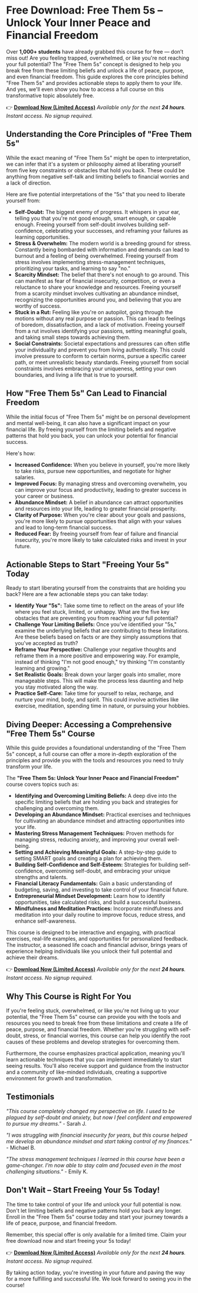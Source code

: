 # Free Download: Free Them 5s – Unlock Your Inner Peace and Financial Freedom

Over **1,000+ students** have already grabbed this course for free — don’t miss out! Are you feeling trapped, overwhelmed, or like you're not reaching your full potential? The "Free Them 5s" concept is designed to help you break free from these limiting beliefs and unlock a life of peace, purpose, and even financial freedom. This guide explores the core principles behind "Free Them 5s" and provides actionable steps to apply them to your life. And yes, we'll even show you how to access a full course on this transformative topic absolutely free.

👉 [**Download Now (Limited Access)**](https://udemywork.com/free-them-5s)
_Available only for the next **24 hours**. Instant access. No signup required._

## Understanding the Core Principles of "Free Them 5s"

While the exact meaning of "Free Them 5s" might be open to interpretation, we can infer that it's a system or philosophy aimed at liberating yourself from five key constraints or obstacles that hold you back. These could be anything from negative self-talk and limiting beliefs to financial worries and a lack of direction.

Here are five potential interpretations of the "5s" that you need to liberate yourself from:

*   **Self-Doubt:** The biggest enemy of progress. It whispers in your ear, telling you that you're not good enough, smart enough, or capable enough. Freeing yourself from self-doubt involves building self-confidence, celebrating your successes, and reframing your failures as learning opportunities.
*   **Stress & Overwhelm:** The modern world is a breeding ground for stress. Constantly being bombarded with information and demands can lead to burnout and a feeling of being overwhelmed. Freeing yourself from stress involves implementing stress-management techniques, prioritizing your tasks, and learning to say "no."
*   **Scarcity Mindset:** The belief that there's not enough to go around. This can manifest as fear of financial insecurity, competition, or even a reluctance to share your knowledge and resources. Freeing yourself from a scarcity mindset involves cultivating an abundance mindset, recognizing the opportunities around you, and believing that you are worthy of success.
*   **Stuck in a Rut:** Feeling like you're on autopilot, going through the motions without any real purpose or passion. This can lead to feelings of boredom, dissatisfaction, and a lack of motivation. Freeing yourself from a rut involves identifying your passions, setting meaningful goals, and taking small steps towards achieving them.
*   **Social Constraints:** Societal expectations and pressures can often stifle your individuality and prevent you from living authentically. This could involve pressure to conform to certain norms, pursue a specific career path, or meet unrealistic beauty standards. Freeing yourself from social constraints involves embracing your uniqueness, setting your own boundaries, and living a life that is true to yourself.

## How "Free Them 5s" Can Lead to Financial Freedom

While the initial focus of "Free Them 5s" might be on personal development and mental well-being, it can also have a significant impact on your financial life. By freeing yourself from the limiting beliefs and negative patterns that hold you back, you can unlock your potential for financial success.

Here's how:

*   **Increased Confidence:** When you believe in yourself, you're more likely to take risks, pursue new opportunities, and negotiate for higher salaries.
*   **Improved Focus:** By managing stress and overcoming overwhelm, you can improve your focus and productivity, leading to greater success in your career or business.
*   **Abundance Mindset:** A belief in abundance can attract opportunities and resources into your life, leading to greater financial prosperity.
*   **Clarity of Purpose:** When you're clear about your goals and passions, you're more likely to pursue opportunities that align with your values and lead to long-term financial success.
*   **Reduced Fear:** By freeing yourself from fear of failure and financial insecurity, you're more likely to take calculated risks and invest in your future.

## Actionable Steps to Start "Freeing Your 5s" Today

Ready to start liberating yourself from the constraints that are holding you back? Here are a few actionable steps you can take today:

*   **Identify Your "5s":** Take some time to reflect on the areas of your life where you feel stuck, limited, or unhappy. What are the five key obstacles that are preventing you from reaching your full potential?
*   **Challenge Your Limiting Beliefs:** Once you've identified your "5s," examine the underlying beliefs that are contributing to these limitations. Are these beliefs based on facts or are they simply assumptions that you've accepted as truth?
*   **Reframe Your Perspective:** Challenge your negative thoughts and reframe them in a more positive and empowering way. For example, instead of thinking "I'm not good enough," try thinking "I'm constantly learning and growing."
*   **Set Realistic Goals:** Break down your larger goals into smaller, more manageable steps. This will make the process less daunting and help you stay motivated along the way.
*   **Practice Self-Care:** Take time for yourself to relax, recharge, and nurture your mind, body, and spirit. This could involve activities like exercise, meditation, spending time in nature, or pursuing your hobbies.

## Diving Deeper: Accessing a Comprehensive "Free Them 5s" Course

While this guide provides a foundational understanding of the "Free Them 5s" concept, a full course can offer a more in-depth exploration of the principles and provide you with the tools and resources you need to truly transform your life.

The **"Free Them 5s: Unlock Your Inner Peace and Financial Freedom"** course covers topics such as:

*   **Identifying and Overcoming Limiting Beliefs:** A deep dive into the specific limiting beliefs that are holding you back and strategies for challenging and overcoming them.
*   **Developing an Abundance Mindset:** Practical exercises and techniques for cultivating an abundance mindset and attracting opportunities into your life.
*   **Mastering Stress Management Techniques:** Proven methods for managing stress, reducing anxiety, and improving your overall well-being.
*   **Setting and Achieving Meaningful Goals:** A step-by-step guide to setting SMART goals and creating a plan for achieving them.
*   **Building Self-Confidence and Self-Esteem:** Strategies for building self-confidence, overcoming self-doubt, and embracing your unique strengths and talents.
*   **Financial Literacy Fundamentals:** Gain a basic understanding of budgeting, saving, and investing to take control of your financial future.
*   **Entrepreneurial Mindset Development:** Learn how to identify opportunities, take calculated risks, and build a successful business.
*   **Mindfulness and Meditation Practices:** Incorporate mindfulness and meditation into your daily routine to improve focus, reduce stress, and enhance self-awareness.

This course is designed to be interactive and engaging, with practical exercises, real-life examples, and opportunities for personalized feedback. The instructor, a seasoned life coach and financial advisor, brings years of experience helping individuals like you unlock their full potential and achieve their dreams.

👉 [**Download Now (Limited Access)**](https://udemywork.com/free-them-5s)
_Available only for the next **24 hours**. Instant access. No signup required._

## Why This Course is Right For You

If you're feeling stuck, overwhelmed, or like you're not living up to your potential, the "Free Them 5s" course can provide you with the tools and resources you need to break free from these limitations and create a life of peace, purpose, and financial freedom. Whether you're struggling with self-doubt, stress, or financial worries, this course can help you identify the root causes of these problems and develop strategies for overcoming them.

Furthermore, the course emphasizes practical application, meaning you'll learn actionable techniques that you can implement immediately to start seeing results. You'll also receive support and guidance from the instructor and a community of like-minded individuals, creating a supportive environment for growth and transformation.

## Testimonials

_"This course completely changed my perspective on life. I used to be plagued by self-doubt and anxiety, but now I feel confident and empowered to pursue my dreams."_ - Sarah J.

_"I was struggling with financial insecurity for years, but this course helped me develop an abundance mindset and start taking control of my finances."_ - Michael B.

_"The stress management techniques I learned in this course have been a game-changer. I'm now able to stay calm and focused even in the most challenging situations."_ - Emily K.

## Don't Wait – Start Freeing Your 5s Today!

The time to take control of your life and unlock your full potential is now. Don't let limiting beliefs and negative patterns hold you back any longer. Enroll in the "Free Them 5s" course today and start your journey towards a life of peace, purpose, and financial freedom.

Remember, this special offer is only available for a limited time. Claim your free download now and start freeing your 5s today!

👉 [**Download Now (Limited Access)**](https://udemywork.com/free-them-5s)
_Available only for the next **24 hours**. Instant access. No signup required._

By taking action today, you're investing in your future and paving the way for a more fulfilling and successful life. We look forward to seeing you in the course!
